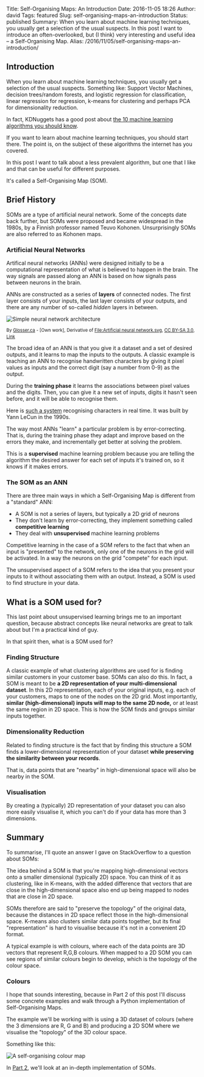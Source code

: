 Title: Self-Organising Maps: An Introduction
Date: 2016-11-05 18:26
Author: david
Tags: featured
Slug: self-organising-maps-an-introduction
Status: published
Summary: When you learn about machine learning techniques, you usually get a selection of the usual suspects. In this post I want to introduce an often-overlooked, but (I think) very interesting and useful idea – a Self-Organising Map.
Alias: /2016/11/05/self-organising-maps-an-introduction/

## Introduction

When you learn about machine learning techniques, you usually get a
selection of the usual suspects. Something like: Support Vector
Machines, decision trees/random forests, and logistic regression for
classification, linear regression for regression, k-means for clustering
and perhaps PCA for dimensionality reduction.

In fact, KDNuggets has a good post about [the 10 machine learning algorithms you should know](http://www.kdnuggets.com/2016/08/10-algorithms-machine-learning-engineers.html).

If you want to learn about machine learning techniques, you should start
there. The point is, on the subject of these algorithms the internet has
you covered.

In this post I want to talk about a less prevalent algorithm, but one
that I like and that can be useful for different purposes.

It's called a Self-Organising Map (SOM).


## Brief History

SOMs are a type of artificial neural network. Some of the concepts date
back further, but SOMs were proposed and became widespread in the 1980s,
by a Finnish professor named Teuvo Kohonen. Unsurprisingly SOMs are also
referred to as Kohonen maps.

### Artificial Neural Networks

Artifical neural networks (ANNs) were designed initially to be a
computational representation of what is believed to happen in the brain.
The way signals are passed along an ANN is based on how signals pass
between neurons in the brain.

ANNs are constructed as a series of **layers** of connected nodes. The
first layer consists of your inputs, the last layer consists of your
outputs, and there are any number of so-called *hidden* layers in
between.

![Simple neural network architecture]({static}/images/self-organising-maps-an-introduction/296px-Colored_neural_network.png)

<small>By [Glosser.ca](//commons.wikimedia.org/wiki/User_talk:Glosser.ca "User talk:Glosser.ca") - [Own work], Derivative of [File:Artificial neural network.svg](//commons.wikimedia.org/wiki/File:Artificial_neural_network.svg "File:Artificial neural network.svg"), [CC BY-SA 3.0](http://creativecommons.org/licenses/by-sa/3.0 "Creative Commons Attribution-Share Alike 3.0"), [Link](https://commons.wikimedia.org/w/index.php?curid=24913461)</small>
 

The broad idea of an ANN is that you give it a dataset and a set of
desired outputs, and it learns to map the inputs to the outputs. A
classic example is teaching an ANN to recognise handwritten characters
by giving it pixel values as inputs and the correct digit (say a number
from 0-9) as the output.

During the **training phase** it learns the associations between pixel
values and the digits. Then, you can give it a new set of inputs, digits
it hasn't seen before, and it will be able to recognise them.

Here is [such a system](http://yann.lecun.com/exdb/lenet/) recognising
characters in real time. It was built by Yann LeCun in the 1990s.

The way most ANNs "learn" a particular problem is by error-correcting.
That is, during the training phase they adapt and improve based on the
errors they make, and incrementally get better at solving the problem.

This is a **supervised** machine learning problem because you are
telling the algorithm the desired answer for each set of inputs it's
trained on, so it knows if it makes errors.

### The SOM as an ANN

There are three main ways in which a Self-Organising Map is different
from a "standard" ANN:

-   A SOM is not a series of layers, but typically a 2D grid of neurons
-   They don't learn by error-correcting, they implement something
    called **competitive learning**
-   They deal with **unsupervised** machine learning problems


Competitive learning in the case of a SOM refers to the fact that when
an input is "presented" to the network, only one of the neurons in the
grid will be activated. In a way the neurons on the grid "compete" for
each input.

The unsupervised aspect of a SOM refers to the idea that you present
your inputs to it without associating them with an output. Instead, a
SOM is used to find structure in your data.
 

## What is a SOM used for? 

This last point about unsupervised learning brings me to an important
question, because abstract concepts like neural networks are great to
talk about but I'm a practical kind of guy.

In that spirit then, what is a SOM used for?

### Finding Structure

A classic example of what clustering algorithms are used for is finding
similar customers in your customer base. SOMs can also do this. In fact,
a SOM is meant to be **a 2D representation of your multi-dimensional
dataset**. In this 2D representation, each of your original inputs, e.g.
each of your customers, maps to one of the nodes on the 2D grid. Most
importantly, **similar (high-dimensional) inputs will map to the same 2D
node,** or at least the same region in 2D space. This is how the SOM
finds and groups similar inputs together.

### Dimensionality Reduction

Related to finding structure is the fact that by finding this structure
a SOM finds a lower-dimensional representation of your dataset **while
preserving the similarity between your records**.

That is, data points that are "nearby" in high-dimensional space will
also be nearby in the SOM.

### Visualisation

By creating a (typically) 2D representation of your dataset you can also
more easily visualise it, which you can't do if your data has more than
3 dimensions.


## Summary

To summarise, I'll quote an answer I gave on StackOverflow to a question
about SOMs:

The idea behind a SOM is that you're mapping high-dimensional vectors
onto a smaller dimensional (typically 2D) space. You can think of it
as clustering, like in K-means, with the added difference that vectors
that are close in the high-dimensional space also end up being mapped
to nodes that are close in 2D space.

SOMs therefore are said to "preserve the topology" of the original
data, because the distances in 2D space reflect those in the
high-dimensional space. K-means also clusters similar data points
together, but its final "representation" is hard to visualise because
it's not in a convenient 2D format.

A typical example is with colours, where each of the data points are
3D vectors that represent R,G,B colours. When mapped to a 2D SOM you
can see regions of similar colours begin to develop, which is the
topology of the colour space.

### Colours

I hope that sounds interesting, because in Part 2 of this post I'll
discuss some concrete examples and walk through a Python implementation
of Self-Organising Maps.

The example we'll be working with is using a 3D dataset of colours
(where the 3 dimensions are R, G and B) and producing a 2D SOM where we
visualise the "topology" of the 3D colour space.

Something like this:

<img alt="A self-organising colour map" title="A self-organising colour map" src="{static}/images/self-organising-maps-an-introduction/som.png" style="background-color: white" />

In [Part 2](/self-organising-maps-in-depth), we'll look at an in-depth implementation of SOMs.
